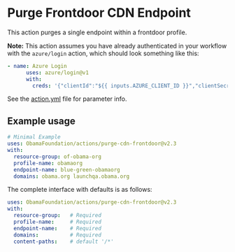 # Purge Frontdoor CDN Endpoint

This action purges a single endpoint within a frontdoor profile.

**Note:** This action assumes you have already authenticated in your workflow with the `azure/login` action, which should look something like this:

```yaml
- name: Azure Login
      uses: azure/login@v1
      with:
        creds: '{"clientId":"${{ inputs.AZURE_CLIENT_ID }}","clientSecret":"${{ inputs.AZURE_CLIENT_SECRET }}","subscriptionId":"${{ inputs.AZURE_SUBSCRIPTION_ID }}","tenantId":"${{ inputs.AZURE_TENANT_ID }}"}'
```

See the [action.yml](./action.yml) file for parameter info.

## Example usage

```yaml
# Minimal Example
uses: ObamaFoundation/actions/purge-cdn-frontdoor@v2.3
with:
  resource-group: of-obama-org
  profile-name: obamaorg
  endpoint-name: blue-green-obamaorg
  domains: obama.org launchqa.obama.org
```

The complete interface with defaults is as follows:

```yaml
uses: ObamaFoundation/actions/purge-cdn-frontdoor@v2.3
with:
  resource-group:   # Required
  profile-name:     # Required
  endpoint-name:    # Required
  domains:          # Required
  content-paths:    # default '/*'
```
